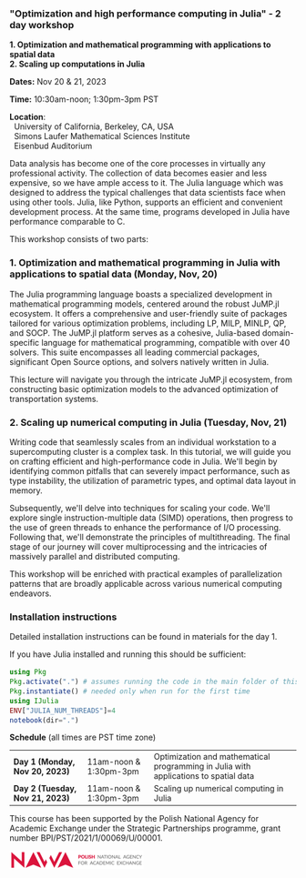 ### "Optimization and high performance computing in Julia" - 2 day workshop

**1. Optimization and mathematical programming with applications to spatial data** <br/>
**2. Scaling up computations in Julia**

**Dates:** Nov 20 & 21, 2023

**Time:**  10:30am-noon; 1:30pm-3pm PST

**Location**:<br/> 
  &nbsp; University of California, Berkeley, CA, USA<br/>
  &nbsp; Simons Laufer Mathematical Sciences Institute  <br/>
  &nbsp; Eisenbud Auditorium<br/>


Data analysis has become one of the core processes in virtually any professional activity. 
The collection of data becomes easier and less expensive, so we have ample access to it.
The Julia language which was designed to address the typical challenges that data scientists 
face when using other tools. Julia, like Python, supports an efficient and convenient development process. 
At the same time, programs developed in Julia have performance comparable to C.

This workshop consists of two parts:

### 1. Optimization and mathematical programming in Julia with applications to spatial data (Monday, Nov, 20)

The Julia programming language boasts a specialized development in mathematical programming models, centered around the robust JuMP.jl ecosystem. It offers a comprehensive and user-friendly suite of packages tailored for various optimization problems, including LP, MILP, MINLP, QP, and SOCP. The JuMP.jl platform serves as a cohesive, Julia-based domain-specific language for mathematical programming, compatible with over 40 solvers. This suite encompasses all leading commercial packages, significant Open Source options, and solvers natively written in Julia.

This lecture will navigate you through the intricate JuMP.jl ecosystem, from constructing basic optimization models to the advanced optimization of transportation systems.

### 2. Scaling up numerical computing in Julia (Tuesday, Nov, 21)

Writing code that seamlessly scales from an individual workstation to a supercomputing cluster is a complex task. In this tutorial, we will guide you on crafting efficient and high-performance code in Julia. We'll begin by identifying common pitfalls that can severely impact performance, such as type instability, the utilization of parametric types, and optimal data layout in memory.

Subsequently, we'll delve into techniques for scaling your code. We'll explore single instruction-multiple data (SIMD) operations, then progress to the use of green threads to enhance the performance of I/O processing. Following that, we'll demonstrate the principles of multithreading. The final stage of our journey will cover multiprocessing and the intricacies of massively parallel and distributed computing.

This workshop will be enriched with practical examples of parallelization patterns that are broadly applicable across various numerical computing endeavors.


### Installation instructions
Detailed installation instructions can be found in materials for the day 1.

If you have Julia installed and running this should be sufficient:
```julia
using Pkg
Pkg.activate(".") # assumes running the code in the main folder of this repository
Pkg.instantiate() # needed only when run for the first time 
using IJulia
ENV["JULIA_NUM_THREADS"]=4
notebook(dir=".")
```


**Schedule** (all times are PST time zone)

<table>
<tr><td><b>Day 1 (Monday, Nov 20, 2023)</b></td><td>11am-noon & 1:30pm-3pm</td><td>Optimization and mathematical programming in Julia with applications to spatial data</td></tr>
<tr><td><b>Day 2 (Tuesday, Nov 21, 2023)</b></td><td>11am-noon & 1:30pm-3pm</td><td>Scaling up numerical computing in Julia</td></tr>
</table>


This course has been supported by the Polish  National Agency for Academic Exchange under  the Strategic Partnerships programme, grant  number BPI/PST/2021/1/00069/U/00001. 



![img](nawalogo.png)

<br/>
